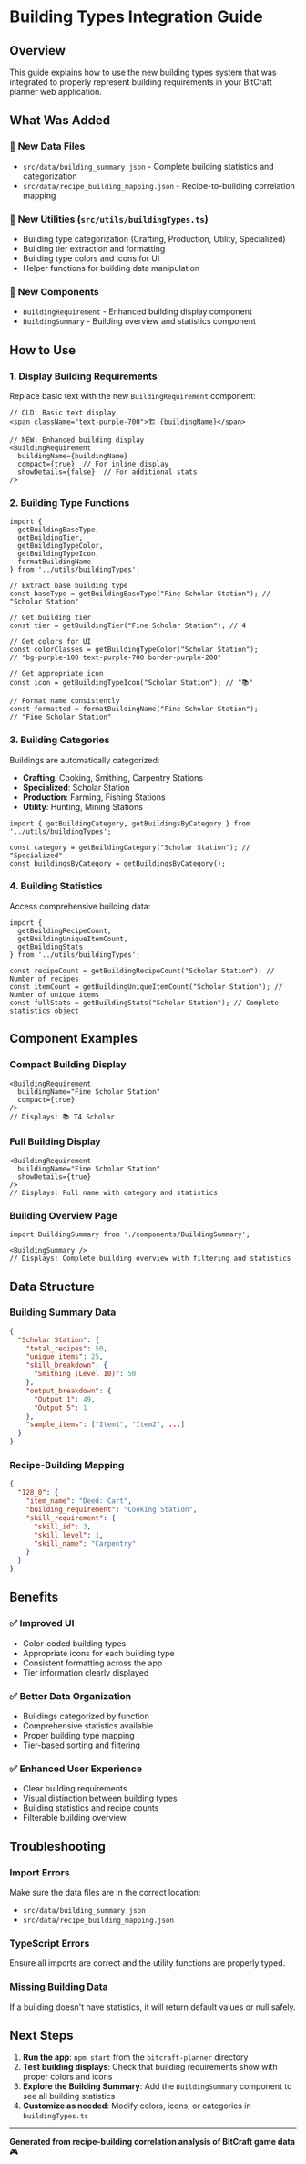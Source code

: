 # Building Types Integration Guide

## Overview

This guide explains how to use the new building types system that was integrated to properly represent building requirements in your BitCraft planner web application.

## What Was Added

### 📄 **New Data Files**
- `src/data/building_summary.json` - Complete building statistics and categorization
- `src/data/recipe_building_mapping.json` - Recipe-to-building correlation mapping

### 🧰 **New Utilities** (`src/utils/buildingTypes.ts`)
- Building type categorization (Crafting, Production, Utility, Specialized)
- Building tier extraction and formatting
- Building type colors and icons for UI
- Helper functions for building data manipulation

### 🎨 **New Components**
- `BuildingRequirement` - Enhanced building display component
- `BuildingSummary` - Building overview and statistics component

## How to Use

### **1. Display Building Requirements**

Replace basic text with the new `BuildingRequirement` component:

```tsx
// OLD: Basic text display
<span className="text-purple-700">🏗️ {buildingName}</span>

// NEW: Enhanced building display
<BuildingRequirement
  buildingName={buildingName}
  compact={true}  // For inline display
  showDetails={false}  // For additional stats
/>
```

### **2. Building Type Functions**

```tsx
import {
  getBuildingBaseType,
  getBuildingTier,
  getBuildingTypeColor,
  getBuildingTypeIcon,
  formatBuildingName
} from '../utils/buildingTypes';

// Extract base building type
const baseType = getBuildingBaseType("Fine Scholar Station"); // "Scholar Station"

// Get building tier
const tier = getBuildingTier("Fine Scholar Station"); // 4

// Get colors for UI
const colorClasses = getBuildingTypeColor("Scholar Station"); 
// "bg-purple-100 text-purple-700 border-purple-200"

// Get appropriate icon
const icon = getBuildingTypeIcon("Scholar Station"); // "📚"

// Format name consistently
const formatted = formatBuildingName("Fine Scholar Station"); 
// "Fine Scholar Station"
```

### **3. Building Categories**

Buildings are automatically categorized:

- **Crafting**: Cooking, Smithing, Carpentry Stations
- **Specialized**: Scholar Station  
- **Production**: Farming, Fishing Stations
- **Utility**: Hunting, Mining Stations

```tsx
import { getBuildingCategory, getBuildingsByCategory } from '../utils/buildingTypes';

const category = getBuildingCategory("Scholar Station"); // "Specialized"
const buildingsByCategory = getBuildingsByCategory();
```

### **4. Building Statistics**

Access comprehensive building data:

```tsx
import { 
  getBuildingRecipeCount, 
  getBuildingUniqueItemCount,
  getBuildingStats 
} from '../utils/buildingTypes';

const recipeCount = getBuildingRecipeCount("Scholar Station"); // Number of recipes
const itemCount = getBuildingUniqueItemCount("Scholar Station"); // Number of unique items
const fullStats = getBuildingStats("Scholar Station"); // Complete statistics object
```

## Component Examples

### **Compact Building Display**
```tsx
<BuildingRequirement
  buildingName="Fine Scholar Station"
  compact={true}
/>
// Displays: 📚 T4 Scholar
```

### **Full Building Display**
```tsx
<BuildingRequirement
  buildingName="Fine Scholar Station"
  showDetails={true}
/>
// Displays: Full name with category and statistics
```

### **Building Overview Page**
```tsx
import BuildingSummary from './components/BuildingSummary';

<BuildingSummary />
// Displays: Complete building overview with filtering and statistics
```

## Data Structure

### **Building Summary Data**
```json
{
  "Scholar Station": {
    "total_recipes": 50,
    "unique_items": 25,
    "skill_breakdown": {
      "Smithing (Level 10)": 50
    },
    "output_breakdown": {
      "Output 1": 49,
      "Output 5": 1
    },
    "sample_items": ["Item1", "Item2", ...]
  }
}
```

### **Recipe-Building Mapping**
```json
{
  "128_0": {
    "item_name": "Deed: Cart",
    "building_requirement": "Cooking Station",
    "skill_requirement": {
      "skill_id": 3,
      "skill_level": 1,
      "skill_name": "Carpentry"
    }
  }
}
```

## Benefits

### **✅ Improved UI**
- Color-coded building types
- Appropriate icons for each building type
- Consistent formatting across the app
- Tier information clearly displayed

### **✅ Better Data Organization**
- Buildings categorized by function
- Comprehensive statistics available
- Proper building type mapping
- Tier-based sorting and filtering

### **✅ Enhanced User Experience**
- Clear building requirements
- Visual distinction between building types
- Building statistics and recipe counts
- Filterable building overview

## Troubleshooting

### **Import Errors**
Make sure the data files are in the correct location:
- `src/data/building_summary.json`
- `src/data/recipe_building_mapping.json`

### **TypeScript Errors**
Ensure all imports are correct and the utility functions are properly typed.

### **Missing Building Data**
If a building doesn't have statistics, it will return default values or null safely.

## Next Steps

1. **Run the app**: `npm start` from the `bitcraft-planner` directory
2. **Test building displays**: Check that building requirements show with proper colors and icons
3. **Explore the Building Summary**: Add the `BuildingSummary` component to see all building statistics
4. **Customize as needed**: Modify colors, icons, or categories in `buildingTypes.ts`

---

**Generated from recipe-building correlation analysis of BitCraft game data** 🎮 